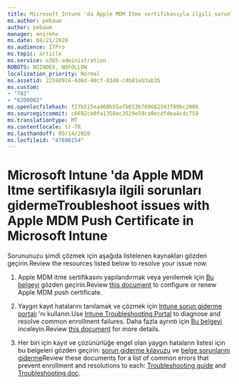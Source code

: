 ```yaml
---
title: Microsoft Intune 'da Apple MDM Itme sertifikasıyla ilgili sorunları giderme
ms.author: pebaum
author: pebaum
manager: mnirkhe
ms.date: 04/21/2020
ms.audience: ITPro
ms.topic: article
ms.service: o365-administration
ROBOTS: NOINDEX, NOFOLLOW
localization_priority: Normal
ms.assetid: 2259d916-4d6d-40cf-83d0-c4b81eb3ab35
ms.custom:
- "782"
- "6200002"
ms.openlocfilehash: f27b515ea460b55afb653b789682591f09bc2906
ms.sourcegitcommit: c6692ce0fa1358ec3529e59ca0ecdfdea4cdc759
ms.translationtype: MT
ms.contentlocale: tr-TR
ms.lasthandoff: 09/14/2020
ms.locfileid: "47690154"
---
```

# <a name="troubleshoot-issues-with-apple-mdm-push-certificate-in-microsoft-intune"></a><span data-ttu-id="157e9-102">Microsoft Intune 'da Apple MDM Itme sertifikasıyla ilgili sorunları giderme</span><span class="sxs-lookup"><span data-stu-id="157e9-102">Troubleshoot issues with Apple MDM Push Certificate in Microsoft Intune</span></span>

<span data-ttu-id="157e9-103">Sorununuzu şimdi çözmek için aşağıda listelenen kaynakları gözden geçirin.</span><span class="sxs-lookup"><span data-stu-id="157e9-103">Review the resources listed below to resolve your issue now.</span></span>
  
1. <span data-ttu-id="157e9-104">Apple MDM itme sertifikasını yapılandırmak veya yenilemek için [Bu belgeyi](https://docs.microsoft.com/intune/apple-mdm-push-certificate-get) gözden geçirin.</span><span class="sxs-lookup"><span data-stu-id="157e9-104">Review [this document](https://docs.microsoft.com/intune/apple-mdm-push-certificate-get) to configure or renew Apple MDM push certificate.</span></span>

2. <span data-ttu-id="157e9-105">Yaygın kayıt hatalarını tanılamak ve çözmek için [Intune sorun giderme portalı](https://devicemanagement.microsoft.com/#blade/Microsoft_Intune_DeviceSettings/TroubleshootBlade) 'nı kullanın.</span><span class="sxs-lookup"><span data-stu-id="157e9-105">Use [Intune Troubleshooting Portal](https://devicemanagement.microsoft.com/#blade/Microsoft_Intune_DeviceSettings/TroubleshootBlade) to diagnose and resolve common enrollment failures.</span></span> <span data-ttu-id="157e9-106">Daha fazla ayrıntı için [Bu belgeyi](https://docs.microsoft.com/intune/help-desk-operators) inceleyin.</span><span class="sxs-lookup"><span data-stu-id="157e9-106">Review [this document](https://docs.microsoft.com/intune/help-desk-operators) for more details.</span></span>

3. <span data-ttu-id="157e9-107">Her biri için kayıt ve çözünürlüğe engel olan yaygın hataların listesi için bu belgeleri gözden geçirin: [sorun giderme kılavuzu](https://support.microsoft.com/help/4039809/troubleshooting-ios-device-enrollment-in-intune) ve [belge sorunlarını giderme](https://docs.microsoft.com/intune-classic/troubleshoot/troubleshoot-device-enrollment-in-intune)</span><span class="sxs-lookup"><span data-stu-id="157e9-107">Review these documents for a list of common errors that prevent enrollment and resolutions to each: [Troubleshooting guide](https://support.microsoft.com/help/4039809/troubleshooting-ios-device-enrollment-in-intune) and [Troubleshooting doc](https://docs.microsoft.com/intune-classic/troubleshoot/troubleshoot-device-enrollment-in-intune).</span></span>
